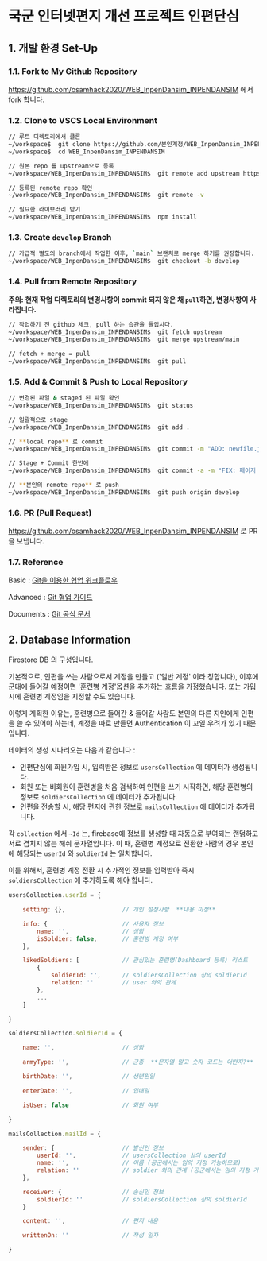 # 국군 인터넷편지 개선 프로젝트 인편단심

## 1. 개발 환경 Set-Up

### 1.1. Fork to My Github Repository

<https://github.com/osamhack2020/WEB_InpenDansim_INPENDANSIM> 에서 fork 합니다.

### 1.2. Clone to VSCS Local Environment

```bash
// 루트 디렉토리에서 클론
~/workspace$  git clone https://github.com/본인계정/WEB_InpenDansim_INPENDANSIM.git
~/workspace$  cd WEB_InpenDansim_INPENDANSIM

// 원본 repo 를 upstream으로 등록
~/workspace/WEB_InpenDansim_INPENDANSIM$  git remote add upstream https://github.com/Chokoty/WEB_InpenDansim_INPENDANSIM.git

// 등록된 remote repo 확인
~/workspace/WEB_InpenDansim_INPENDANSIM$  git remote -v

// 필요한 라이브러리 받기
~/workspace/WEB_InpenDansim_INPENDANSIM$  npm install
```

### 1.3. Create `develop` Branch

```bash
// 가급적 별도의 branch에서 작업한 이후, `main` 브랜치로 merge 하기를 권장합니다.
~/workspace/WEB_InpenDansim_INPENDANSIM$  git checkout -b develop
```

### 1.4. Pull from Remote Repository

**주의: 현재 작업 디렉토리의 변경사항이 commit 되지 않은 채 `pull`하면, 변경사항이 사라집니다.**

```bash
// 작업하기 전 github 체크, pull 하는 습관을 들입시다.
~/workspace/WEB_InpenDansim_INPENDANSIM$  git fetch upstream
~/workspace/WEB_InpenDansim_INPENDANSIM$  git merge upstream/main

// fetch + merge = pull
~/workspace/WEB_InpenDansim_INPENDANSIM$  git pull
```

### 1.5. Add & Commit & Push to Local Repository

```bash
// 변경된 파일 & staged 된 파일 확인
~/workspace/WEB_InpenDansim_INPENDANSIM$  git status

// 일괄적으로 stage
~/workspace/WEB_InpenDansim_INPENDANSIM$  git add .

// **local repo** 로 commit
~/workspace/WEB_InpenDansim_INPENDANSIM$  git commit -m "ADD: newfile.js"

// Stage + Commit 한번에
~/workspace/WEB_InpenDansim_INPENDANSIM$  git commit -a -m "FIX: 페이지 안열림 에러 수정"

// **본인의 remote repo** 로 push
~/workspace/WEB_InpenDansim_INPENDANSIM$  git push origin develop
```

### 1.6. PR (Pull Request)

<https://github.com/osamhack2020/WEB_InpenDansim_INPENDANSIM> 로 PR을 보냅니다.

### 1.7. Reference

Basic : [Git을 이용한 협업 워크플로우](https://wayhome25.github.io/git/2017/07/08/git-first-pull-request-story/)

Advanced : [Git 협업 가이드](https://velog.io/@jinuku/Git-%ED%98%91%EC%97%85-%EA%B0%80%EC%9D%B4%EB%93%9C)

Documents : [Git 공식 문서](https://git-scm.com/book/ko/v2)

## 2. Database Information

Firestore DB 의 구성입니다.

기본적으로, 인편을 쓰는 사람으로서 계정을 만들고 ('일반 계정' 이라 칭합니다), 이후에 군대에 들어갈 예정이면 '훈련병 계정'옵션을 추가하는 흐름을 가정했습니다. 또는 가입 시에 훈련병 계정임을 지정할 수도 있습니다.

이렇게 계획한 이유는, 훈련병으로 들어간 & 들어갈 사람도 본인의 다른 지인에게 인편을 쓸 수 있어야 하는데, 계정을 따로 만들면 Authentication 이 꼬일 우려가 있기 때문입니다.

데이터의 생성 시나리오는 다음과 같습니다 :

- 인편단심에 회원가입 시, 입력받은 정보로 `usersCollection` 에 데이터가 생성됩니다.
- 회원 또는 비회원이 훈련병을 처음 검색하여 인편을 쓰기 시작하면, 해당 훈련병의 정보로 `soldiersCollection` 에 데이터가 추가됩니다.
- 인편을 전송할 시, 해당 편지에 관한 정보로 `mailsCollection` 에 데이터가 추가됩니다.

각 `collection` 에서 `~Id` 는, firebase에 정보를 생성할 때 자동으로 부여되는 랜덤하고 서로 겹치지 않는 해쉬 문자열입니다. 이 때, 훈련병 계정으로 전환한 사람의 경우 본인에 해당되는 `userId` 와 `soldierId` 는 일치합니다.

이를 위해서, 훈련병 계정 전환 시 추가적인 정보를 입력받아 즉시 `soldiersCollection` 에 추가하도록 해야 합니다.

```javascript
usersCollection.userId = {

    setting: {},                // 개인 설정사항  **내용 미정**

    info: {                     // 사용자 정보
        name: '',               // 성함
        isSoldier: false,       // 훈련병 계정 여부
    },

    likedSoldiers: [            // 관심있는 훈련병(Dashboard 등록) 리스트
        {
            soldierId: '',      // soldiersCollection 상의 soldierId
            relation: ''        // user 와의 관계
        },
        ...
    ]

}

soldiersCollection.soldierId = {

    name: '',                   // 성함

    armyType: '',               // 군종  **문자열 말고 숫자 코드는 어떤지?**

    birthDate: '',              // 생년원일

    enterDate: '',              // 입대일

    isUser: false               // 회원 여부

}

mailsCollection.mailId = {

    sender: {                   // 발신인 정보
        userId: '',             // usersCollection 상의 userId
        name: '',               // 이름 (공군에서는 임의 지정 가능하므로)
        relation: ''            // soldier 와의 관계 (공군에서는 임의 지정 가능하므로)
    },

    receiver: {                 // 송신인 정보
        soldierId: ''           // soldiersCollection 상의 soldierId
    }

    content: '',                // 편지 내용

    writtenOn: ''               // 작성 일자

}
```
